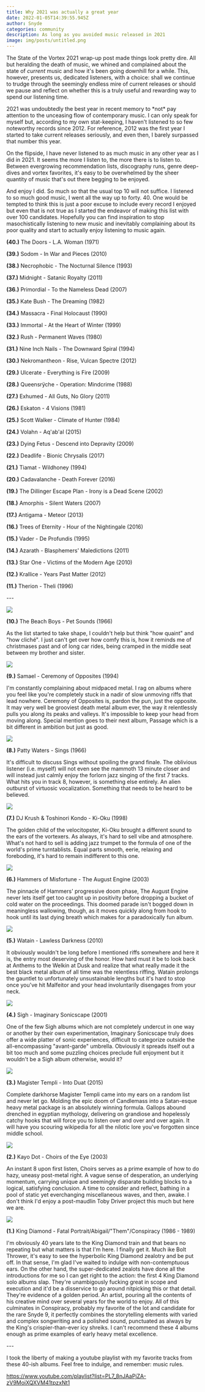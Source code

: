 ```yaml
---
title: Why 2021 was actually a great year
date: 2022-01-05T14:39:55.945Z
author: Snyde
categories: community
description: As long as you avoided music released in 2021
image: img/posts/untitled.png
---
```

The State of the Vortex 2021 wrap-up post made things look pretty dire. All but heralding the death of music, we whined and complained about the state of *current* music and how it's been going downhill for a while. This, however, presents us, dedicated listeners, with a choice: shall we continue to trudge through the seemingly endless mire of current releases or should we pause and reflect on whether this is a truly useful and rewarding way to spend our listening time.

2021 was undoubtedly the best year in recent memory to \*not\* pay attention to the unceasing flow of contemporary music. I can only speak for myself but, according to my own stat-keeping, I haven't listened to so few noteworthy records since 2012. For reference, 2012 was the first year I started to take current releases seriously, and even then, I barely surpassed that number this year.

On the flipside, I have never listened to as much music in any other year as I did in 2021. It seems the more I listen to, the more there is to listen to. Between evergrowing recommendation lists, discography runs, genre deep-dives and vortex favorites, it's easy to be overwhelmed by the sheer quantity of music that's out there begging to be enjoyed.

And enjoy I did. So much so that the usual top 10 will not suffice. I listened to so much good music, I went all the way up to forty. 40. One would be tempted to think this is just a poor excuse to include every record I enjoyed but even that is not true as I started the endeavor of making this list with over 100 candidates. Hopefully you can find inspiration to stop masochistically listening to new music and inevitably complaining about its poor quality and start to actually enjoy listening to music again.

**(40.)** The Doors - L.A. Woman (1971)

**(39.)** Sodom - In War and Pieces (2010)

**(38.)** Necrophobic - The Nocturnal Silence (1993)

**(37.)** Midnight - Satanic Royalty (2011)

**(36.)** Primordial - To the Nameless Dead (2007)

**(35.)** Kate Bush - The Dreaming (1982)

**(34.)** Massacra - Final Holocaust (1990)

**(33.)** Immortal - At the Heart of Winter (1999)

**(32.)** Rush - Permanent Waves (1980)

**(31.)** Nine Inch Nails - The Downward Spiral (1994)

**(30.)** Nekromantheon - Rise, Vulcan Spectre (2012)

**(29.)** Ulcerate - Everything is Fire (2009)

**(28.)** Queensrÿche - Operation: Mindcrime (1988)

**(27.)** Exhumed - All Guts, No Glory (2011)

**(26.)** Eskaton - 4 Visions (1981)

**(25.)** Scott Walker - Climate of Hunter (1984)

**(24.)** Volahn - Aq'ab'al (2015)

**(23.)** Dying Fetus - Descend into Depravity (2009)

**(22.)** Deadlife - Bionic Chrysalis (2017)

**(21.)** Tiamat - Wildhoney (1994)

**(20.)** Cadavalanche - Death Forever (2016)

**(19.)** The Dillinger Escape Plan - Irony is a Dead Scene (2002)

**(18.)** Amorphis - Silent Waters (2007)

**(17.)** Antigama - Meteor (2013)

**(16.)** Trees of Eternity - Hour of the Nightingale (2016)

**(15.)** Vader - De Profundis (1995)

**(14.)** Azarath - Blasphemers' Maledictions (2011)

**(13.)** Star One - Victims of the Modern Age (2010)

**(12.)** Krallice - Years Past Matter (2012)

**(11.)** Therion - Theli (1996)

\---

![](img/posts/petsounds.jpg)

**(10.)** The Beach Boys - Pet Sounds (1966)

As the list started to take shape, I couldn't help but think "how quaint" and "how cliché". I just can't get over how comfy this is, how it reminds me of christmases past and of long car rides, being cramped in the middle seat between my brother and sister.

![](img/posts/ceremonyofopposites.jpg)

**(9.)** Samael - Ceremony of Opposites (1994)

I'm constantly complaining about midpaced metal. I rag on albums where you feel like you're completely stuck in a nadir of slow unmoving riffs that lead nowhere. Ceremony of Opposites is, pardon the pun, just the opposite. It may very well be grooviest death metal album ever, the way it relentlessly pulls you along its peaks and valleys. It's impossible to keep your head from moving along. Special mention goes to their next album, Passage which is a bit different in ambition but just as good.

![](img/posts/sings.jpg)

**(8.)** Patty Waters - Sings (1966)

It's difficult to discuss Sings without spoiling the grand finale. The oblivious listener (i.e. myself) will not even see the mammoth 13 minute closer and will instead just calmly enjoy the forlorn jazz singing of the first 7 tracks. What hits you in track 8, however, is something else entirely. An alien outburst of virtuosic vocalization. Something that needs to be heard to be believed.

![](img/posts/kioku.jpg)

**(7.)** DJ Krush & Toshinori Kondo - Ki-Oku (1998)

The golden child of the velocitopster, Ki-Oku brought a different sound to the ears of the vortexers. As always, it's hard to sell vibe and atmosphere. What's not hard to sell is adding jazz trumpet to the formula of one of the world's prime turntablists. Equal parts smooth, eerie, relaxing and foreboding, it's hard to remain indifferent to this one.

![](img/posts/augustengine.jpg)

**(6.)** Hammers of Misfortune - The August Engine (2003)

The pinnacle of Hammers' progressive doom phase, The August Engine never lets itself get too caught up in positivity before dropping a bucket of cold water on the proceedings. This doomed parade isn't bogged down in meaningless wallowing, though, as it moves quickly along from hook to hook until its last dying breath which makes for a paradoxically fun album.

![](img/posts/lawlessdarkness.jpg)

**(5.)** Watain - Lawless Darkness (2010)

It obviously wouldn't be long before I mentioned riffs somewhere and here it is, the entry most deserving of the honor. How hard must it be to look back at Anthems to the Welkin at Dusk and realize that what really made it the best black metal album of all time was the relentless riffing. Watain prolongs the gauntlet to unfortunately unsustainable lengths but it's hard to stop once you've hit Malfeitor and your head involuntarily disengages from your neck.

![](img/posts/imaginarysonicscape.jpg)

**(4.)** Sigh - Imaginary Sonicscape (2001)

One of the few Sigh albums which are not completely undercut in one way or another by their own experimentation, Imaginary Sonicscape truly does offer a wide platter of sonic experiences, difficult to categorize outside the all-encompassing "avant-garde" umbrella. Obviously it spreads itself out a bit too much and some puzzling choices preclude full enjoyment but it wouldn't be a Sigh album otherwise, would it?

![](img/posts/intoduat.jpg)

**(3.)** Magister Templi - Into Duat (2015)

Complete darkhorse Magister Templi came into my ears on a random list and never let go. Molding the epic doom of Candlemass into a Satan-esque heavy metal package is an absolutely winning formula. Gallops abound drenched in egyptian mythology, delivering on grandiose and hopelessly catchy hooks that will force you to listen over and over and over again. It will have you scouring wikipedia for all the nilotic lore you've forgotten since middle school. 

![](img/posts/choirsoftheeye.jpg)

**(2.)** Kayo Dot - Choirs of the Eye (2003)

An instant 8 upon first listen, Choirs serves as a prime example of how to do hazy, uneasy post-metal right. A vague sense of desperation, an underlying momentum, carrying unique and seemingly disparate building blocks to a logical, satisfying conclusion. A time to consider and reflect, bathing in a pool of static yet everchanging miscellaneous waves, and then, awake. I don't think I'd enjoy a post-maudlin Toby Driver project this much but here we are.

![](img/posts/kingdiamond.png)

**(1.)** King Diamond - Fatal Portrait/Abigail/"Them"/Conspiracy (1986 - 1989)

I'm obviously 40 years late to the King Diamond train and that bears no repeating but what matters is that I'm here. I finally get it. Much ike Bolt Thrower, it's easy to see the hyperbolic King Diamond zealotry and be put off. In that sense, I'm glad I've waited to indulge with non-contemptuous ears. On the other hand, the super-dedicated zealots have done all the introductions for me so I can get right to the action: the first 4 King Diamond solo albums slap. They're unambigously fucking great in scope and execution and it'd be a disservice to go around nitpicking this or that detail. They're evidence of a golden period. An artist, pouring all the contents of his creative mind over several years for the world to enjoy. All of this culminates in Conspiracy, probably my favorite of the lot and candidate for the rare Snyde 9, it perfectly combines the storytelling elements with varied and complex songwriting and a polished sound, punctuated as always by the King's crispier-than-ever icy shreiks. I can't recommend these 4 albums enough as prime examples of early heavy metal excellence.

\---

I took the liberty of making a youtube playlist with my favorite tracks from these 40-ish albums. Feel free to indulge, and remember: music rules.

<https://www.youtube.com/playlist?list=PL7_8nJAaPjZA-zV9MoiXQXVM41tpzxNt1>